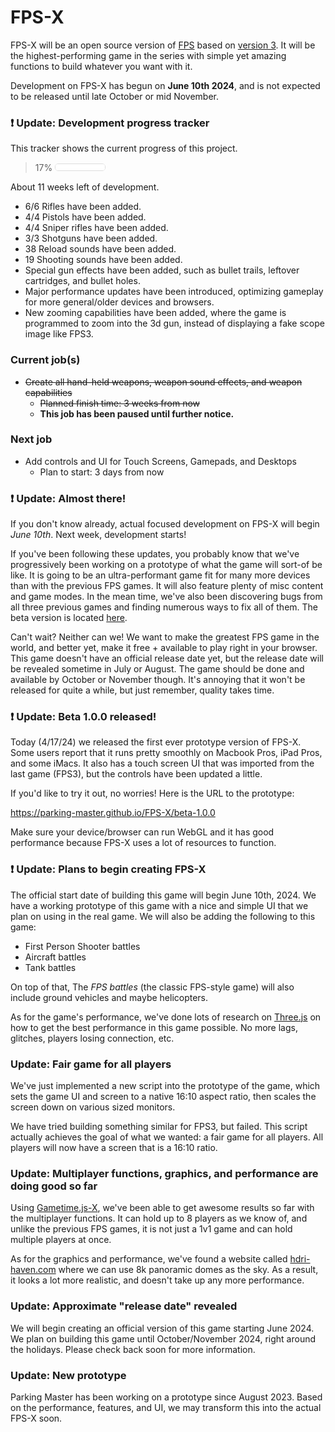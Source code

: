 # FPS-X
FPS-X will be an open source version of [FPS](https://github.com/Parking-Master/FPS) based on [version 3](https://github.com/Parking-Master/FPS3). It will be the highest-performing game in the series with simple yet amazing functions to build whatever you want with it.

Development on FPS-X has begun on __June 10th 2024__, and is not expected to be released until late October or mid November.

### ❗ Update: Development progress tracker
This tracker shows the current progress of this project.
>17% <img height="10" width="17%" src="https://github.com/Parking-Master/Parking-Master-2.0/blob/main/images/bar.png" style="filter:invert(100%);border:1px solid #222;border-radius:5px;"><br>

About 11 weeks left of development.

- 6/6 Rifles have been added.
- 4/4 Pistols have been added.
- 4/4 Sniper rifles have been added.
- 3/3 Shotguns have been added.
- 38 Reload sounds have been added.
- 19 Shooting sounds have been added.
- Special gun effects have been added, such as bullet trails, leftover cartridges, and bullet holes.
- Major performance updates have been introduced, optimizing gameplay for more general/older devices and browsers.
- New zooming capabilities have been added, where the game is programmed to zoom into the 3d gun, instead of displaying a fake scope image like FPS3.

### Current job(s)
- <s>Create all hand-held weapons, weapon sound effects, and weapon capabilities
  - Planned finish time: 3 weeks from now</s>
  - **This job has been paused until further notice.**

### Next job
- Add controls and UI for Touch Screens, Gamepads, and Desktops
  - Plan to start: 3 days from now

### ❗ Update: Almost there!
If you don't know already, actual focused development on FPS-X will begin _June 10th_. Next week, development starts!

If you've been following these updates, you probably know that we've progressively been working on a prototype of what the game will sort-of be like. It is going to be an ultra-performant game fit for many more devices than with the previous FPS games. It will also feature plenty of misc content and game modes. In the mean time, we've also been discovering bugs from all three previous games and finding numerous ways to fix all of them. The beta version is located [here](https://parking-master.github.io/FPS-X/beta-1.0.0).

Can't wait? Neither can we! We want to make the greatest FPS game in the world, and better yet, make it free + available to play right in your browser. This game doesn't have an official release date yet, but the release date will be revealed sometime in July or August. The game should be done and available by October or November though. It's annoying that it won't be released for quite a while, but just remember, quality takes time.

### ❗ Update: Beta 1.0.0 released!
Today (4/17/24) we released the first ever prototype version of FPS-X. Some users report that it runs pretty smoothly on Macbook Pros, iPad Pros, and some iMacs. It also has a touch screen UI that was imported from the last game (FPS3), but the controls have been updated a little.

If you'd like to try it out, no worries! Here is the URL to the prototype:

https://parking-master.github.io/FPS-X/beta-1.0.0

Make sure your device/browser can run WebGL and it has good performance because FPS-X uses a lot of resources to function.

### ❗ Update: Plans to begin creating FPS-X
The official start date of building this game will begin June 10th, 2024. We have a working prototype of this game with a nice and simple UI that we plan on using in the real game. We will also be adding the following to this game:

- First Person Shooter battles
- Aircraft battles
- Tank battles

On top of that, The _FPS battles_ (the classic FPS-style game) will also include ground vehicles and maybe helicopters.

As for the game's performance, we've done lots of research on [Three.js](https://threejs.org) on how to get the best performance in this game possible. No more lags, glitches, players losing connection, etc.

### Update: Fair game for all players
We've just implemented a new script into the prototype of the game, which sets the game UI and screen to a native 16:10 aspect ratio, then scales the screen down on various sized monitors.

We have tried building something similar for FPS3, but failed. This script actually achieves the goal of what we wanted: a fair game for all players. All players will now have a screen that is a 16:10 ratio.

### Update: Multiplayer functions, graphics, and performance are doing good so far
Using [Gametime.js-X](https://x.gametime.js.org), we've been able to get awesome results so far with the multiplayer functions. It can hold up  to 8 players as we know of, and unlike the previous FPS games, it is not just a 1v1 game and can hold multiple players at once.

As for the graphics and performance, we've found a website called [hdri-haven.com](https://hdri-haven.com) where we can use 8k panoramic domes as the sky. As a result, it looks a lot more realistic, and doesn't take up any more performance.

### Update: Approximate "release date" revealed
We will begin creating an official version of this game starting June 2024. We plan on building this game until October/November 2024, right around the holidays. Please check back soon for more information.

### Update: New prototype
Parking Master has been working on a prototype since August 2023. Based on the performance, features, and UI, we may transform this into the actual FPS-X soon.
